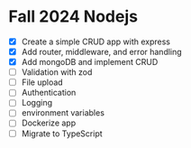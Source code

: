 # Fall 2024 Nodejs

- [x] Create a simple CRUD app with express
- [x] Add router, middleware, and error handling
- [x] Add mongoDB and implement CRUD
- [ ] Validation with zod
- [ ] File upload
- [ ] Authentication
- [ ] Logging
- [ ] environment variables
- [ ] Dockerize app
- [ ] Migrate to TypeScript
